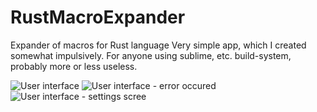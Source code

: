 # RustMacroExpander
Expander of macros for Rust language
Very simple app, which I created somewhat impulsively. For anyone using sublime, etc. build-system, probably more or less useless.

![User interface](http://a.fsdn.com/con/app/proj/rustmacroexpander/screenshots/first.PNG)
![User interface - error occured](http://a.fsdn.com/con/app/proj/rustmacroexpander/screenshots/second.png)
![User interface - settings scree](http://a.fsdn.com/con/app/proj/rustmacroexpander/screenshots/third.png)
